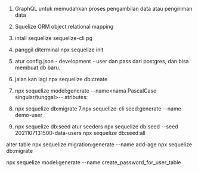 1. GraphQL untuk memudahkan proses pengambilan data  atau pengiriman data
2. Squelize ORM object relational mapping

1. intall sequelize sequelize-cli pg
2. panggil diterminal npx sequelize init
3. atur config.json - development - user dan pass dari postgres, dan bisa membuat db baru.
4. jalan kan lagi npx sequelize db:create
5. npx sequelize model:generate --name<nama PascalCase singular/tunggal>-- atributes<nama properti>:<type>
6. npx sequelize db:migrate
7.npx sequelize-cli seed:generate --name demo-user
8. npx sequelize db:seed
atur seeders
npx sequelize db:seed --seed 2021107131500-data-users
npx sequelize db:seed:all

alter table
npx sequelize migration:generate --name add-age
npx sequelize db:migrate

npx sequelize model:generate --name create_password_for_user_table
